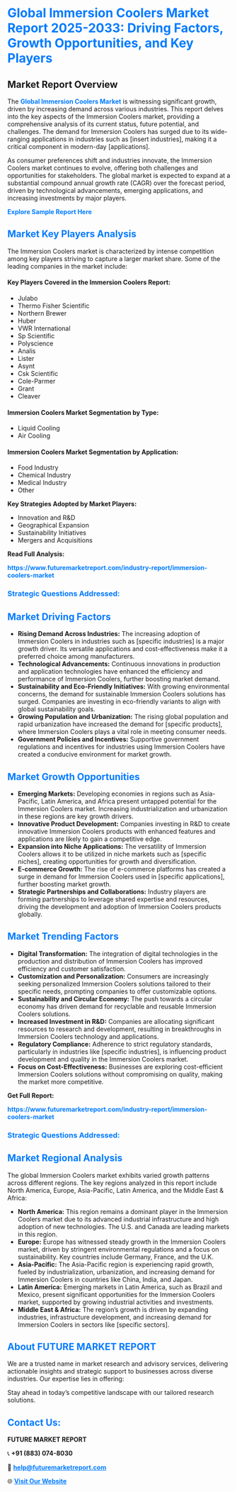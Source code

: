 <h1 style="color: #007BFF;">Global Immersion Coolers Market Report 2025-2033: Driving Factors, Growth Opportunities, and Key Players</h1>

<section id="overview">
<h2>Market Report Overview</h2>
<p>The <a href="https://www.futuremarketreport.com/industry-report/immersion-coolers-market" style="color: #007BFF; text-decoration: none;"><strong>Global Immersion Coolers Market</strong></a> is witnessing significant growth, driven by increasing demand across various industries. This report delves into the key aspects of the Immersion Coolers market, providing a comprehensive analysis of its current status, future potential, and challenges. The demand for Immersion Coolers has surged due to its wide-ranging applications in industries such as [insert industries], making it a critical component in modern-day [applications].</p>
<p>As consumer preferences shift and industries innovate, the Immersion Coolers market continues to evolve, offering both challenges and opportunities for stakeholders. The global market is expected to expand at a substantial compound annual growth rate (CAGR) over the forecast period, driven by technological advancements, emerging applications, and increasing investments by major players.</p>
</section>

<section id="overview">
<p><a href="https://www.futuremarketreport.com/request-sample/reportId=55706" style="color: #007BFF; text-decoration: none;"><strong>Explore Sample Report Here</strong></a></p>
</section>

<section id="key-players">
<h2 style="color: #007BFF;">Market Key Players Analysis</h2>
<p>The Immersion Coolers market is characterized by intense competition among key players striving to capture a larger market share. Some of the leading companies in the market include:</p>
<h4>Key Players Covered in the Immersion Coolers Report:</h4>
<ul><li>Julabo</li><li>Thermo Fisher Scientific</li><li>Northern Brewer</li><li>Huber</li><li>VWR International</li><li>Sp Scientific</li><li>Polyscience</li><li>Analis</li><li>Lister</li><li>Asynt</li><li>Csk Scientific</li><li>Cole-Parmer</li><li>Grant</li><li>Cleaver</li></ul>
<h4>Immersion Coolers Market Segmentation by Type:</h4>
<ul><li>Liquid Cooling</li><li>Air Cooling</li></ul>

<h4>Immersion Coolers Market Segmentation by Application:</h4>
<ul><li>Food Industry</li><li>Chemical Industry</li><li>Medical Industry</li><li>Other</li></ul>
<p><strong>Key Strategies Adopted by Market Players:</strong></p>
<ul>
<li>Innovation and R&D</li>
<li>Geographical Expansion</li>
<li>Sustainability Initiatives</li>
<li>Mergers and Acquisitions</li>
</ul>
</section>

<section>
<p><strong>Read Full Analysis: </strong></p><a href="https://www.futuremarketreport.com/industry-report/immersion-coolers-market" style="color: #007BFF; text-decoration: none;"><strong>https://www.futuremarketreport.com/industry-report/immersion-coolers-market</strong></a>
<h3 style="color: #007BFF;">Strategic Questions Addressed:</h3>
</section>

<section id="driving-factors">
<h2 style="color: #007BFF;">Market Driving Factors</h2>
<ul>
<li><strong>Rising Demand Across Industries:</strong> The increasing adoption of Immersion Coolers in industries such as [specific industries] is a major growth driver. Its versatile applications and cost-effectiveness make it a preferred choice among manufacturers.</li>
<li><strong>Technological Advancements:</strong> Continuous innovations in production and application technologies have enhanced the efficiency and performance of Immersion Coolers, further boosting market demand.</li>
<li><strong>Sustainability and Eco-Friendly Initiatives:</strong> With growing environmental concerns, the demand for sustainable Immersion Coolers solutions has surged. Companies are investing in eco-friendly variants to align with global sustainability goals.</li>
<li><strong>Growing Population and Urbanization:</strong> The rising global population and rapid urbanization have increased the demand for [specific products], where Immersion Coolers plays a vital role in meeting consumer needs.</li>
<li><strong>Government Policies and Incentives:</strong> Supportive government regulations and incentives for industries using Immersion Coolers have created a conducive environment for market growth.</li>
</ul>
</section>

<section id="growth-opportunities">
<h2 style="color: #007BFF;">Market Growth Opportunities</h2>
<ul>
<li><strong>Emerging Markets:</strong> Developing economies in regions such as Asia-Pacific, Latin America, and Africa present untapped potential for the Immersion Coolers market. Increasing industrialization and urbanization in these regions are key growth drivers.</li>
<li><strong>Innovative Product Development:</strong> Companies investing in R&D to create innovative Immersion Coolers products with enhanced features and applications are likely to gain a competitive edge.</li>
<li><strong>Expansion into Niche Applications:</strong> The versatility of Immersion Coolers allows it to be utilized in niche markets such as [specific niches], creating opportunities for growth and diversification.</li>
<li><strong>E-commerce Growth:</strong> The rise of e-commerce platforms has created a surge in demand for Immersion Coolers used in [specific applications], further boosting market growth.</li>
<li><strong>Strategic Partnerships and Collaborations:</strong> Industry players are forming partnerships to leverage shared expertise and resources, driving the development and adoption of Immersion Coolers products globally.</li>
</ul>
</section>

<section id="trending-factors">
<h2 style="color: #007BFF;">Market Trending Factors</h2>
<ul>
<li><strong>Digital Transformation:</strong> The integration of digital technologies in the production and distribution of Immersion Coolers has improved efficiency and customer satisfaction.</li>
<li><strong>Customization and Personalization:</strong> Consumers are increasingly seeking personalized Immersion Coolers solutions tailored to their specific needs, prompting companies to offer customizable options.</li>
<li><strong>Sustainability and Circular Economy:</strong> The push towards a circular economy has driven demand for recyclable and reusable Immersion Coolers solutions.</li>
<li><strong>Increased Investment in R&D:</strong> Companies are allocating significant resources to research and development, resulting in breakthroughs in Immersion Coolers technology and applications.</li>
<li><strong>Regulatory Compliance:</strong> Adherence to strict regulatory standards, particularly in industries like [specific industries], is influencing product development and quality in the Immersion Coolers market.</li>
<li><strong>Focus on Cost-Effectiveness:</strong> Businesses are exploring cost-efficient Immersion Coolers solutions without compromising on quality, making the market more competitive.</li>
</ul>
</section>

<section>
<p><strong>Get Full Report: </strong></p><a href="https://www.futuremarketreport.com/industry-report/immersion-coolers-market" style="color: #007BFF; text-decoration: none;"><strong>https://www.futuremarketreport.com/industry-report/immersion-coolers-market</strong></a>
<h3 style="color: #007BFF;">Strategic Questions Addressed:</h3>
</section>


<section id="regional-analysis">
<h2 style="color: #007BFF;">Market Regional Analysis</h2>
<p>The global Immersion Coolers market exhibits varied growth patterns across different regions. The key regions analyzed in this report include North America, Europe, Asia-Pacific, Latin America, and the Middle East & Africa:</p>
<ul>
<li><strong>North America:</strong> This region remains a dominant player in the Immersion Coolers market due to its advanced industrial infrastructure and high adoption of new technologies. The U.S. and Canada are leading markets in this region.</li>
<li><strong>Europe:</strong> Europe has witnessed steady growth in the Immersion Coolers market, driven by stringent environmental regulations and a focus on sustainability. Key countries include Germany, France, and the U.K.</li>
<li><strong>Asia-Pacific:</strong> The Asia-Pacific region is experiencing rapid growth, fueled by industrialization, urbanization, and increasing demand for Immersion Coolers in countries like China, India, and Japan.</li>
<li><strong>Latin America:</strong> Emerging markets in Latin America, such as Brazil and Mexico, present significant opportunities for the Immersion Coolers market, supported by growing industrial activities and investments.</li>
<li><strong>Middle East & Africa:</strong> The region’s growth is driven by expanding industries, infrastructure development, and increasing demand for Immersion Coolers in sectors like [specific sectors].</li>
</ul>
</section>

<footer>
<h2 style="color: #007BFF;">About FUTURE MARKET REPORT</h2>
<p>We are a trusted name in market research and advisory services, delivering actionable insights and strategic support to businesses across diverse industries. Our expertise lies in offering:</p>

<p>Stay ahead in today’s competitive landscape with our tailored research solutions.</p>

<h2 style="color: #007BFF;">Contact Us:</h2>
<p><strong>FUTURE MARKET REPORT</strong></p>
<p>📞 <strong>+91 (883) 074-8030</strong></p>
<p>📧 <strong><a href="mailto:help@futuremarketreport.com" style="color: #007BFF;">help@futuremarketreport.com</a></strong></p>
<p>🌐 <strong><a href="https://www.futuremarketreport.com/" style="color: #007BFF;">Visit Our Website</a></strong></p>
</footer>